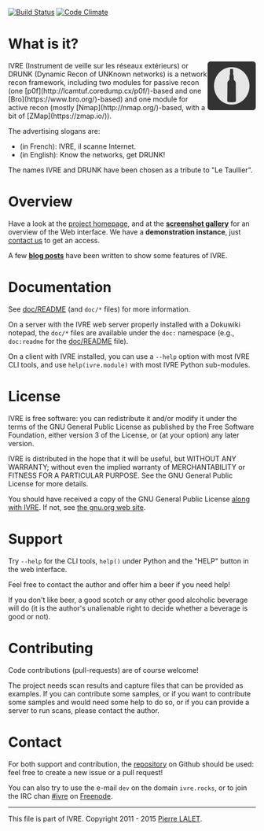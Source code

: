 [![Build Status](https://travis-ci.org/cea-sec/ivre.svg)](https://travis-ci.org/cea-sec/ivre)
[![Code Climate](https://codeclimate.com/github/cea-sec/ivre/badges/gpa.svg)](https://codeclimate.com/github/cea-sec/ivre)

# What is it? #

<img align="right" src="web/static/logo.png" alt="Logo"/>
IVRE (Instrument de veille sur les réseaux extérieurs) or DRUNK
(Dynamic Recon of UNKnown networks) is a network recon framework,
including two modules for passive recon (one
[p0f](http://lcamtuf.coredump.cx/p0f/)-based and one
[Bro](https://www.bro.org/)-based) and one module for active recon
(mostly [Nmap](http://nmap.org/)-based, with a bit of
[ZMap](https://zmap.io/)).

The advertising slogans are:

  - (in French): IVRE, il scanne Internet.
  - (in English): Know the networks, get DRUNK!

The names IVRE and DRUNK have been chosen as a tribute to "Le
Taullier".

# Overview #

Have a look at the [project homepage](https://ivre.rocks/), and at the
**[screenshot gallery](doc/SCREENSHOTS.md)** for an overview of the
Web interface. We have a **demonstration instance**, just
[contact us](#contact) to get an access.

A few
**[blog posts](http://pierre.droids-corp.org/blog/html/tags/ivre.html)**
have been written to show some features of IVRE.

# Documentation #

See [doc/README](doc/README.md) (and `doc/*` files) for more
information.

On a server with the IVRE web server properly installed with a
Dokuwiki notepad, the `doc/*` files are available under the `doc:`
namespace (e.g., `doc:readme` for the [doc/README](doc/README.md)
file).

On a client with IVRE installed, you can use a `--help` option with
most IVRE CLI tools, and use `help(ivre.module)` with most IVRE Python
sub-modules.

# License #

IVRE is free software: you can redistribute it and/or modify
it under the terms of the GNU General Public License as published by
the Free Software Foundation, either version 3 of the License, or
(at your option) any later version.

IVRE is distributed in the hope that it will be useful,
but WITHOUT ANY WARRANTY; without even the implied warranty of
MERCHANTABILITY or FITNESS FOR A PARTICULAR PURPOSE.  See the
GNU General Public License for more details.

You should have received a copy of the GNU General Public License
[along with IVRE](doc/LICENSE.md). If not, see [the gnu.org web
site](http://www.gnu.org/licenses/).

# Support #

Try `--help` for the CLI tools, `help()` under Python and the "HELP"
button in the web interface.

Feel free to contact the author and offer him a beer if you need help!

If you don't like beer, a good scotch or any other good alcoholic
beverage will do (it is the author's unalienable right to decide
whether a beverage is good or not).

# Contributing #

Code contributions (pull-requests) are of course welcome!

The project needs scan results and capture files that can be provided
as examples. If you can contribute some samples, or if you want to
contribute some samples and would need some help to do so, or if you
can provide a server to run scans, please contact the author.

# Contact #

For both support and contribution, the
[repository](https://github.com/cea-sec/ivre) on Github should be
used: feel free to create a new issue or a pull request!

You can also try to use the e-mail `dev` on the domain `ivre.rocks`,
or to join the IRC chan [#ivre](irc://irc.freenode.net/%23ivre) on
[Freenode](https://freenode.net/).


---

This file is part of IVRE. Copyright 2011 - 2015 [Pierre LALET](mailto:pierre.lalet@cea.fr).
